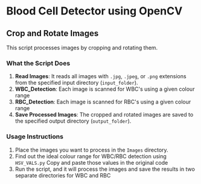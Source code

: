 # Blood Cell Detector using OpenCV

## Crop and Rotate Images

This script processes images by cropping and rotating them.

### What the Script Does

1. **Read Images**: It reads all images with `.jpg`, `.jpeg`, or `.png` extensions from the specified input directory (`input_folder`).
2. **WBC_Detection**: Each image is scanned for WBC's using a given colour range
2. **RBC_Detection**: Each image is scanned for RBC's using a given colour range
4. **Save Processed Images**: The cropped and rotated images are saved to the specified output directory (`output_folder`).

### Usage Instructions

1. Place the images you want to process in the `Images` directory.
2. Find out the ideal colour range for WBC/RBC detection using `HSV_VALS.py` Copy and paste those values in the original code
3. Run the script, and it will process the images and save the results in two separate directories for WBC and RBC

